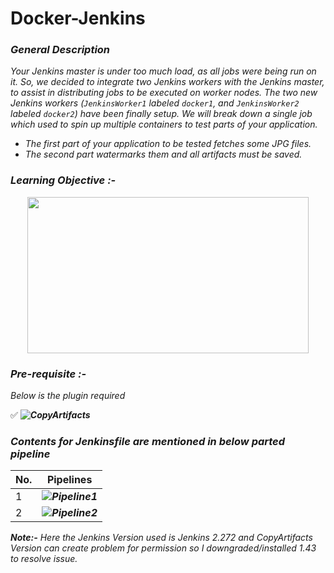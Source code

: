 # Docker-Jenkins

### _General Description_
_Your Jenkins master is under too much load, as all jobs were being run on it. So, we decided to integrate two Jenkins workers with the Jenkins master, to assist in   distributing jobs to be executed on worker nodes. The two new Jenkins workers (`JenkinsWorker1` labeled `docker1`, and `JenkinsWorker2` labeled `docker2`) have been finally setup. We will break down a single job which used to spin up multiple containers to test parts of your application._
 - _The first part of your application to be tested fetches some JPG files._
 - _The second part watermarks them and all artifacts must be saved._

### _Learning Objective :-_
<p align="center">
  <img width="450" height="250" src="https://github.com/samblake30/Docker-Jenkins/blob/master/images/learnObjective.png">
</p>

### _Pre-requisite :-_
_Below is the plugin required_

✅  ***_![CopyArtifacts](https://github.com/samblake30/Docker-Jenkins/tree/master/plugins)_***

### _Contents for Jenkinsfile are mentioned in below parted pipeline_

No.          |   Pipelines
------------ | -------------
1           |***![Pipeline1](https://github.com/samblake30/Docker-Jenkins/tree/master/pipeline1)***
2           |***![Pipeline2](https://github.com/samblake30/Docker-Jenkins/tree/master/pipeline2)***

***Note:-*** _Here the Jenkins Version used is Jenkins 2.272 and CopyArtifacts Version can create problem for permission so I downgraded/installed 1.43 to resolve issue._
